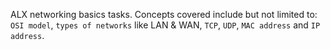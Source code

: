 ALX networking basics tasks. Concepts covered include but not limited to: `OSI model`, `types of networks` like LAN & WAN, `TCP`, `UDP`, `MAC address` and `IP address`.
